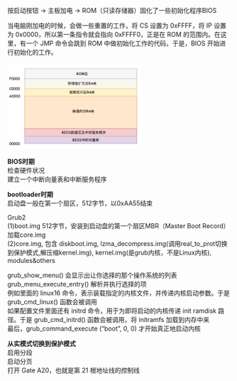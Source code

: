 按启动按钮 -> 主板加电 -> ROM（只读存储器）固化了一些初始化程序BIOS   

当电脑刚加电的时候，会做一些重置的工作，将 CS 设置为 0xFFFF，将 IP 设置为 0x0000，所以第一条指令就会指向 0xFFFF0，正是在 ROM 的范围内。在这里，有一个 JMP 命令会跳到 ROM 中做初始化工作的代码，于是，BIOS 开始进行初始化的工作。   
    
<img src="https://github.com/Yongli-Lisa/Linux-Notes1/blob/981d646817e8f850106d6ceaeca12d8a4fab8567/Img/1M%E5%86%85%E5%AD%98.JPG" width="300px">
    
**BIOS时期**   
检查硬件状况   
建立一个中断向量表和中断服务程序   

       
**bootloader时期**   
启动盘一般在第一个扇区，512字节，以0xAA55结束   
    
Grub2   
(1)boot.img  512字节，安装到启动盘的第一个扇区MBR（Master Boot Record） 加载core.img   
(2)core.img, 包含 diskboot.img, lzma_decompress.img(调用real_to_prot切换到保护模式,解压缩kernel.img), kernel.img(是grub内核，不是Linux内核), modules&others   
    
grub_show_menu() 会显示出让你选择的那个操作系统的列表   
grub_menu_execute_entry() 解析并执行选择的项   
例如里面的 linux16 命令，表示装载指定的内核文件，并传递内核启动参数。于是 grub_cmd_linux() 函数会被调用   
如果配置文件里面还有 initrd 命令，用于为即将启动的内核传递 init ramdisk 路径。于是 grub_cmd_initrd() 函数会被调用，将 initramfs 加载到内存中来   
最后，grub_command_execute (“boot”, 0, 0) 才开始真正地启动内核    

**从实模式切换到保护模式**   
启用分段   
启动分页   
打开 Gate A20，也就是第 21 根地址线的控制线   







